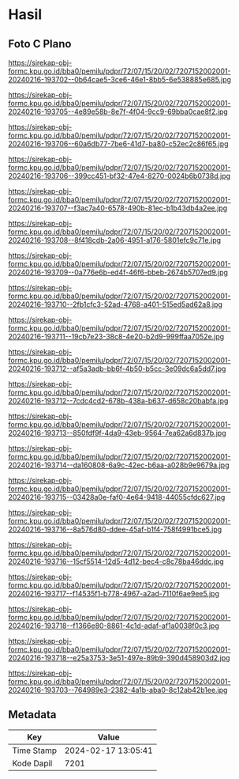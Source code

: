 # Hasil

## Foto C Plano

https://sirekap-obj-formc.kpu.go.id/bba0/pemilu/pdpr/72/07/15/20/02/7207152002001-20240216-193702--0b64cae5-3ce6-46e1-8bb5-6e538885e685.jpg

https://sirekap-obj-formc.kpu.go.id/bba0/pemilu/pdpr/72/07/15/20/02/7207152002001-20240216-193705--4e89e58b-8e7f-4f04-9cc9-69bba0cae8f2.jpg

https://sirekap-obj-formc.kpu.go.id/bba0/pemilu/pdpr/72/07/15/20/02/7207152002001-20240216-193706--60a6db77-7be6-41d7-ba80-c52ec2c86f65.jpg

https://sirekap-obj-formc.kpu.go.id/bba0/pemilu/pdpr/72/07/15/20/02/7207152002001-20240216-193706--399cc451-bf32-47e4-8270-0024b6b0738d.jpg

https://sirekap-obj-formc.kpu.go.id/bba0/pemilu/pdpr/72/07/15/20/02/7207152002001-20240216-193707--f3ac7a40-6578-490b-81ec-b1b43db4a2ee.jpg

https://sirekap-obj-formc.kpu.go.id/bba0/pemilu/pdpr/72/07/15/20/02/7207152002001-20240216-193708--8f418cdb-2a06-4951-a176-5801efc9c71e.jpg

https://sirekap-obj-formc.kpu.go.id/bba0/pemilu/pdpr/72/07/15/20/02/7207152002001-20240216-193709--0a776e6b-ed4f-46f6-bbeb-2674b5707ed9.jpg

https://sirekap-obj-formc.kpu.go.id/bba0/pemilu/pdpr/72/07/15/20/02/7207152002001-20240216-193710--2fb1cfc3-52ad-4768-a401-515ed5ad62a8.jpg

https://sirekap-obj-formc.kpu.go.id/bba0/pemilu/pdpr/72/07/15/20/02/7207152002001-20240216-193711--19cb7e23-38c8-4e20-b2d9-999ffaa7052e.jpg

https://sirekap-obj-formc.kpu.go.id/bba0/pemilu/pdpr/72/07/15/20/02/7207152002001-20240216-193712--af5a3adb-bb6f-4b50-b5cc-3e09dc6a5dd7.jpg

https://sirekap-obj-formc.kpu.go.id/bba0/pemilu/pdpr/72/07/15/20/02/7207152002001-20240216-193712--7cdc4cd2-678b-438a-b637-d658c20babfa.jpg

https://sirekap-obj-formc.kpu.go.id/bba0/pemilu/pdpr/72/07/15/20/02/7207152002001-20240216-193713--850fdf9f-4da9-43eb-9564-7ea62a6d837b.jpg

https://sirekap-obj-formc.kpu.go.id/bba0/pemilu/pdpr/72/07/15/20/02/7207152002001-20240216-193714--da160808-6a9c-42ec-b6aa-a028b9e9679a.jpg

https://sirekap-obj-formc.kpu.go.id/bba0/pemilu/pdpr/72/07/15/20/02/7207152002001-20240216-193715--03428a0e-faf0-4e64-9418-44055cfdc627.jpg

https://sirekap-obj-formc.kpu.go.id/bba0/pemilu/pdpr/72/07/15/20/02/7207152002001-20240216-193716--8a576d80-ddee-45af-b1f4-758f4991bce5.jpg

https://sirekap-obj-formc.kpu.go.id/bba0/pemilu/pdpr/72/07/15/20/02/7207152002001-20240216-193716--15cf5514-12d5-4d12-bec4-c8c78ba46ddc.jpg

https://sirekap-obj-formc.kpu.go.id/bba0/pemilu/pdpr/72/07/15/20/02/7207152002001-20240216-193717--f14535f1-b778-4967-a2ad-7110f6ae9ee5.jpg

https://sirekap-obj-formc.kpu.go.id/bba0/pemilu/pdpr/72/07/15/20/02/7207152002001-20240216-193718--f1366e80-8861-4c1d-adaf-af1a0038f0c3.jpg

https://sirekap-obj-formc.kpu.go.id/bba0/pemilu/pdpr/72/07/15/20/02/7207152002001-20240216-193718--e25a3753-3e51-497e-89b9-390d458903d2.jpg

https://sirekap-obj-formc.kpu.go.id/bba0/pemilu/pdpr/72/07/15/20/02/7207152002001-20240216-193703--764989e3-2382-4a1b-aba0-8c12ab42b1ee.jpg


## Metadata

| Key        | Value               |
| ---------- | ------------------- |
| Time Stamp | 2024-02-17 13:05:41 |
| Kode Dapil | 7201                |



